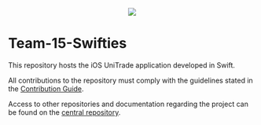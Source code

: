 <p align="center">
  <img src="https://github.com/user-attachments/assets/d9c35359-704d-4514-87fa-d315b5577fb0" />
</p>

# Team-15-Swifties

This repository hosts the iOS UniTrade application developed in Swift.

All contributions to the repository must comply with the guidelines stated in the [Contribution Guide](https://github.com/fedemelo/Team-15-Wiki/wiki/Contribution-Guide).

Access to other repositories and documentation regarding the project can be found on the [central repository](https://github.com/fedemelo/Team-15-Wiki).
